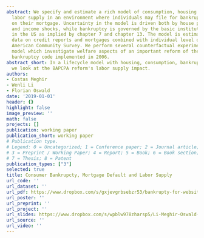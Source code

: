 ```yaml
---
abstract: We specify and estimate a rich model of consumption, housing demand and
  labor supply in an environment where individuals may file for bankruptcy or default
  on their mortgage. Uncertainty in the model is driven both by house price shocks
  and income shocks, while bankruptcy is governed by the basic institutional framework
  in the US as implied by chapter 7 and chapter 13. The model is estimated using micro
  data on credit reports and mortgages combined with individual level data from the
  American Community Survey. We perform several counterfactual experiments with the
  model which investigate welfare aspects of an important reform of the US consumer
  bankruptcy code implemented in 2006.
abstract_short: In a lifecycle model with housing, consumption, bankruptcy and default
  we look at the BAPCPA reform's labor supply impact.
authors:
- Costas Meghir
- Wenli Li
- Florian Oswald
date: '2019-01-01'
header: {}
highlight: false
image_preview: ''
math: false
projects: []
publication: working paper
publication_short: working paper
# Publication type.
# Legend: 0 = Uncategorized; 1 = Conference paper; 2 = Journal article;
# 3 = Preprint / Working Paper; 4 = Report; 5 = Book; 6 = Book section;
# 7 = Thesis; 8 = Patent
publication_types: ["3"]
selected: true
title: Consumer Bankrupcty, Mortgage Default and Labor Supply
url_code: ''
url_dataset: ''
url_pdf: https://www.dropbox.com/s/gxjevgrbsebzr53/bankrupty-for-website.pdf?dl=0
url_poster: ''
url_preprint: ''
url_project: ''
url_slides: https://www.dropbox.com/s/wpblw978zharsp5/Li-Meghir-Oswald-CEMFI.pdf?dl=0
url_source: ''
url_video: ''
---
```


